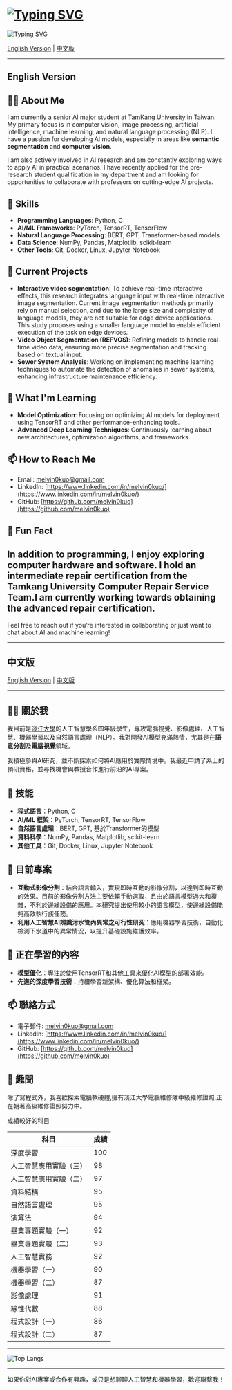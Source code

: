 # [![Typing SVG](https://readme-typing-svg.demolab.com?font=Fira+Code&size=40&pause=1000&vCenter=true&width=435&lines=Melvin+Kuo)](https://git.io/typing-svg)
[![Typing SVG](https://readme-typing-svg.demolab.com?font=Fira+Code&duration=2000&pause=500&vCenter=true&multiline=true&repeat=false&width=435&lines=%E7%A3%A8%E7%B7%B4%E6%98%AF%E9%80%B2%E6%AD%A5%E7%9A%84%E9%A4%8A%E5%88%86%EF%BC%8C%E5%A0%85%E6%8C%81%E6%9C%83%E9%96%8B%E8%8A%B1%E7%B5%90%E6%9E%9C%E3%80%82)](https://git.io/typing-svg)

[English Version](#english-version) | [中文版](#中文版)


---

## English Version

## 👨‍💻 About Me
I am currently a senior AI major student at [TamKang University](https://tku.edu.tw) in Taiwan. My primary focus is in computer vision, image processing, artificial intelligence, machine learning, and natural language processing (NLP). I have a passion for developing AI models, especially in areas like **semantic segmentation** and **computer vision**.

I am also actively involved in AI research and am constantly exploring ways to apply AI in practical scenarios. I have recently applied for the pre-research student qualification in my department and am looking for opportunities to collaborate with professors on cutting-edge AI projects.

## 🔧 Skills
- **Programming Languages**: Python, C
- **AI/ML Frameworks**: PyTorch, TensorRT, TensorFlow
- **Natural Language Processing**: BERT, GPT, Transformer-based models
- **Data Science**: NumPy, Pandas, Matplotlib, scikit-learn
- **Other Tools**: Git, Docker, Linux, Jupyter Notebook

## 🔭 Current Projects
- **Interactive video segmentation**: To achieve real-time interactive effects, this research integrates language input with real-time interactive image segmentation. Current image segmentation methods primarily rely on manual selection, and due to the large size and complexity of language models, they are not suitable for edge device applications. This study proposes using a smaller language model to enable efficient execution of the task on edge devices.
- **Video Object Segmentation (REFVOS)**: Refining models to handle real-time video data, ensuring more precise segmentation and tracking based on textual input.
- **Sewer System Analysis**: Working on implementing machine learning techniques to automate the detection of anomalies in sewer systems, enhancing infrastructure maintenance efficiency.

## 🌱 What I'm Learning
- **Model Optimization**: Focusing on optimizing AI models for deployment using TensorRT and other performance-enhancing tools.
- **Advanced Deep Learning Techniques**: Continuously learning about new architectures, optimization algorithms, and frameworks.

## 📫 How to Reach Me
- Email: [melvin0kuo@gmail.com](mailto:melvin0kuo@gmail.com)
- LinkedIn: [https://www.linkedin.com/in/melvin0kuo/](https://www.linkedin.com/in/melvin0kuo/)
- GitHub: [https://github.com/melvin0kuo](https://github.com/melvin0kuo)

## 🌟 Fun Fact
In addition to programming, I enjoy exploring computer hardware and software. I hold an intermediate repair certification from the Tamkang University Computer Repair Service Team.I am currently working towards obtaining the advanced repair certification.
---

Feel free to reach out if you’re interested in collaborating or just want to chat about AI and machine learning!

---

## 中文版

[English Version](#english-version) | [中文版](#中文版)

---

## 👨‍💻 關於我
我目前是[淡江大學](https://tku.edu.tw)的人工智慧學系四年級學生，專攻電腦視覺、影像處理、人工智慧、機器學習以及自然語言處理（NLP）。我對開發AI模型充滿熱情，尤其是在**語意分割**及**電腦視覺**領域。

我積極參與AI研究，並不斷探索如何將AI應用於實際情境中。我最近申請了系上的預研資格，並尋找機會與教授合作進行前沿的AI專案。

## 🔧 技能
- **程式語言**：Python, C
- **AI/ML 框架**：PyTorch, TensorRT, TensorFlow
- **自然語言處理**：BERT, GPT, 基於Transformer的模型
- **資料科學**：NumPy, Pandas, Matplotlib, scikit-learn
- **其他工具**：Git, Docker, Linux, Jupyter Notebook

## 🔭 目前專案
- **互動式影像分割**：結合語言輸入，實現即時互動的影像分割，以達到即時互動的效果。目前的影像分割方法主要依賴手動選取，且由於語言模型過大和複雜，不利於邊緣設備的應用。本研究提出使用較小的語言模型，使邊緣設備能夠高效執行該任務。
- **利用人工智慧AI辨識污水管內異常之可行性研究**：應用機器學習技術，自動化檢測下水道中的異常情況，以提升基礎設施維護效率。

## 🌱 正在學習的內容
- **模型優化**：專注於使用TensorRT和其他工具來優化AI模型的部署效能。
- **先進的深度學習技術**：持續學習新架構、優化算法和框架。

## 📫 聯絡方式
- 電子郵件: [melvin0kuo@gmail.com](mailto:melvin0kuo@gmail.com)
- LinkedIn: [https://www.linkedin.com/in/melvin0kuo/](https://www.linkedin.com/in/melvin0kuo/)
- GitHub: [https://github.com/melvin0kuo](https://github.com/melvin0kuo)

## 🌟 趣聞
除了寫程式外，我喜歡探索電腦軟硬體,擁有淡江大學電腦維修隊中級維修證照,正在朝著高級維修證照努力中。

成績較好的科目

| 科目                | 成績 |
|---------------------|------|
| 深度學習            | 100  |
| 人工智慧應用實驗（三） | 98   |
| 人工智慧應用實驗（二） | 97   |
| 資料結構            | 95   |
| 自然語言處理        | 95   |
| 演算法              | 94   |
| 畢業專題實驗（一）  | 92   |
| 畢業專題實驗（二）  | 93   |
| 人工智慧實務        | 92   |
| 機器學習（一）      | 90   |
| 機器學習（二）      | 87   |
| 影像處理            | 91   |
| 線性代數            | 88   |
| 程式設計（一）      | 86   |
| 程式設計（二）      | 87   |



---
![Top Langs](https://github-readme-stats.vercel.app/api/top-langs/?username=melvin0kuo&layout=compact&show_icons=true&theme=radical&bg_color=000000) 


---
如果你對AI專案或合作有興趣，或只是想聊聊人工智慧和機器學習，歡迎聯繫我！
